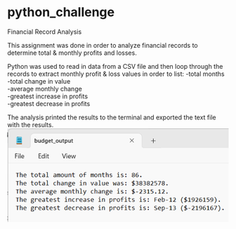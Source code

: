 # python_challenge
Financial Record Analysis

This assignment was done in order to analyze financial records to determine total & monthly profits and losses.

Python was used to read in data from a CSV file and then loop through the records to extract monthly profit & loss values in order to list:
-total months<br />
-total change in value<br />
-average monthly change<br />
-greatest increase in profits<br />
-greatest decrease in profits

The analysis printed the results to the terminal and exported the text file with the results.
![Alt text](/PyBank/budget_output.png?raw=true "Title")
